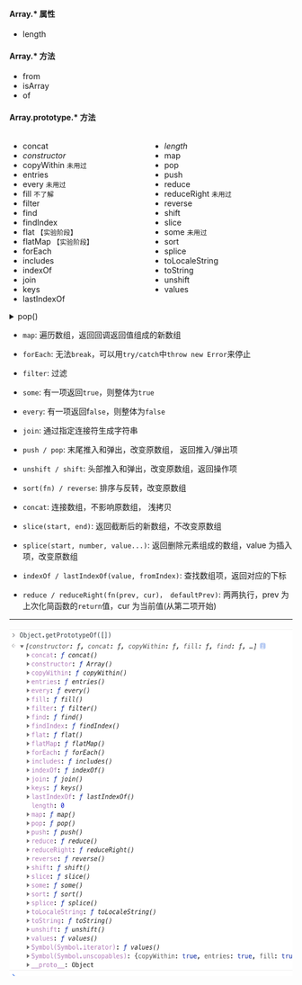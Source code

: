 #### Array.* 属性
* length
#### Array.* 方法
* from
* isArray
* of

#### Array.prototype.* 方法

<div style="display:flex;">
  <ul style="flex:1;">
    <li>concat</li>
    <li><i>constructor</i></li>
    <li>copyWithin <code>未用过</code></li>
    <li>entries</li>
    <li>every <code>未用过</code></li>
    <li>fill <code>不了解</code></li>
    <li>filter</li>
    <li>find</li>
    <li>findIndex</li>
    <li>flat <code>【实验阶段】</code></li>
    <li>flatMap <code>【实验阶段】</code></li>
    <li>forEach</li>
    <li>includes</li>
    <li>indexOf</li>
    <li>join</li>
    <li>keys</li>
    <li>lastIndexOf</li>
  </ul>
  <ul style="flex:1;">
    <li><i>length</i></li>
    <li>map</li>
    <li>pop</li>
    <li>push</li>
    <li>reduce</li>
    <li>reduceRight <code>未用过</code></li>
    <li>reverse</li>
    <li>shift</li>
    <li>slice</li>
    <li>some <code>未用过</code></li>
    <li>sort</li>
    <li>splice</li>
    <li>toLocaleString</li>
    <li>toString</li>
    <li>unshift</li>
    <li>values</li>
  </ul>
</div>

<details>
  <summary>pop()</summary>

  * 从数组中删除最后一个元素，并返回该元素的值。<br>
  * 此方法更改数组的长度。

  ```js
  var arr = [1,2,3]
  arr.pop() // 3
  arr // [1, 2]
  ```
</details>


* `map`: 遍历数组，返回回调返回值组成的新数组


* `forEach`: 无法`break`，可以用`try/catch`中`throw new Error`来停止


* `filter`: 过滤


* `some`: 有一项返回`true`，则整体为`true`


* `every`: 有一项返回f`alse`，则整体为`false`


* `join`: 通过指定连接符生成字符串


* `push / pop`: 末尾推入和弹出，改变原数组， 返回推入/弹出项


* `unshift / shift`: 头部推入和弹出，改变原数组，返回操作项


* `sort(fn) / reverse`: 排序与反转，改变原数组


* `concat`: 连接数组，不影响原数组， 浅拷贝


* `slice(start, end)`: 返回截断后的新数组，不改变原数组


* `splice(start, number, value...)`: 返回删除元素组成的数组，value 为插入项，改变原数组


* `indexOf / lastIndexOf(value, fromIndex)`: 查找数组项，返回对应的下标


* `reduce / reduceRight(fn(prev, cur)， defaultPrev)`: 两两执行，prev 为上次化简函数的`return`值，cur 为当前值(从第二项开始)


<hr>
<img src="Array.prototype.*.png" width="600px" height="620px">